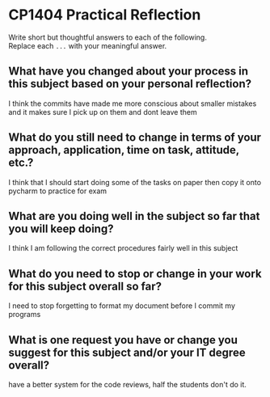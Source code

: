 # CP1404 Practical Reflection

Write short but thoughtful answers to each of the following.  
Replace each `...` with your meaningful answer.

## What have you changed about your process in this subject based on your personal reflection?

I think the commits have made me more conscious about smaller mistakes and it makes sure I pick up on them and dont
leave them

## What do you still need to change in terms of your approach, application, time on task, attitude, etc.?

I think that I should start doing some of the tasks on paper then copy it onto pycharm to practice for exam

## What are you doing well in the subject so far that you will keep doing?

I think I am following the correct procedures fairly well in this subject

## What do you need to stop or change in your work for this subject overall so far?

I need to stop forgetting to format my document before I commit my programs

## What is one request you have or change you suggest for this subject and/or your IT degree overall?

have a better system for the code reviews, half the students don't do it. 

